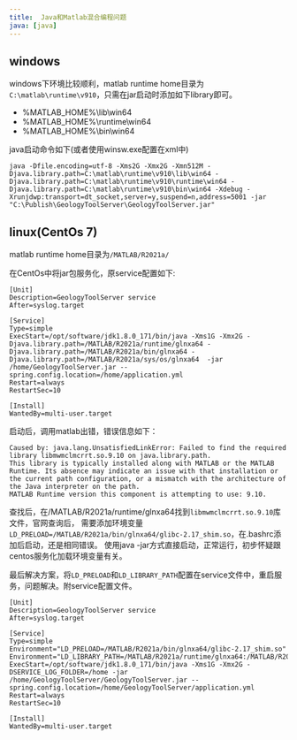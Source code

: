 ```yaml
---
title:  Java和Matlab混合编程问题
java: [java]
---
```


## windows
windows下环境比较顺利，matlab runtime home目录为`C:\matlab\runtime\v910`，只需在jar启动时添加如下library即可。
- %MATLAB_HOME%\lib\win64
- %MATLAB_HOME%\runtime\win64
- %MATLAB_HOME%\bin\win64

java启动命令如下(或者使用winsw.exe配置在xml中)
```
java -Dfile.encoding=utf-8 -Xms2G -Xmx2G -Xmn512M -Djava.library.path=C:\matlab\runtime\v910\lib\win64 -Djava.library.path=C:\matlab\runtime\v910\runtime\win64 -Djava.library.path=C:\matlab\runtime\v910\bin\win64 -Xdebug -Xrunjdwp:transport=dt_socket,server=y,suspend=n,address=5001 -jar "C:\Publish\GeologyToolServer\GeologyToolServer.jar"
```

## linux(CentOs 7)
matlab runtime home目录为`/MATLAB/R2021a/`

在CentOs中将jar包服务化，原service配置如下:
```
[Unit]
Description=GeologyToolServer service
After=syslog.target

[Service]
Type=simple
ExecStart=/opt/software/jdk1.8.0_171/bin/java -Xms1G -Xmx2G -Djava.library.path=/MATLAB/R2021a/runtime/glnxa64 -Djava.library.path=/MATLAB/R2021a/bin/glnxa64 -Djava.library.path=/MATLAB/R2021a/sys/os/glnxa64  -jar /home/GeologyToolServer.jar --spring.config.location=/home/application.yml
Restart=always
RestartSec=10

[Install]
WantedBy=multi-user.target
```

启动后，调用matlab出错，错误信息如下：

```log
Caused by: java.lang.UnsatisfiedLinkError: Failed to find the required library libmwmclmcrrt.so.9.10 on java.library.path.
This library is typically installed along with MATLAB or the MATLAB Runtime. Its absence may indicate an issue with that installation or
the current path configuration, or a mismatch with the architecture of the Java interpreter on the path.
MATLAB Runtime version this component is attempting to use: 9.10.
```
查找后，在/MATLAB/R2021a/runtime/glnxa64找到`libmwmclmcrrt.so.9.10`库文件，官网查询后，
需要添加环境变量`LD_PRELOAD=/MATLAB/R2021a/bin/glnxa64/glibc-2.17_shim.so`，在.bashrc添加后启动，还是相同错误。
使用java -jar方式直接启动，正常运行，初步怀疑跟centos服务化加载环境变量有关。

最后解决方案，将`LD_PRELOAD`和`LD_LIBRARY_PATH`配置在service文件中，重启服务，问题解决。附service配置文件。
```
[Unit]
Description=GeologyToolServer service
After=syslog.target

[Service]
Type=simple
Environment="LD_PRELOAD=/MATLAB/R2021a/bin/glnxa64/glibc-2.17_shim.so"
Environment="LD_LIBRARY_PATH=/MATLAB/R2021a/runtime/glnxa64:/MATLAB/R2021a/bin/glnxa64:/MATLAB/R2021a/sys/os/glnxa64:/MATLAB/R2021a/sys/os/glnxa64/orig"
ExecStart=/opt/software/jdk1.8.0_171/bin/java -Xms1G -Xmx2G -DSERVICE_LOG_FOLDER=/home -jar /home/GeologyToolServer/GeologyToolServer.jar --spring.config.location=/home/GeologyToolServer/application.yml
Restart=always
RestartSec=10

[Install]
WantedBy=multi-user.target
```